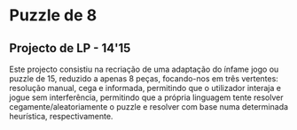 # Puzzle de 8
## Projecto de LP - 14'15
Este projecto consistiu na recriação de uma adaptação do ínfame jogo ou puzzle de 15, reduzido a apenas 8 peças, focando-nos em três vertentes: resolução manual, cega e informada, permitindo que o utilizador interaja e jogue sem interferência, permitindo que a própria linguagem tente resolver cegamente/aleatoriamente o puzzle e resolver com base numa determinada heurística, respectivamente.
